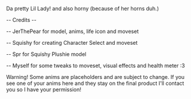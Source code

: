 Da pretty Lil Lady! and also horny (because of her horns duh.)

-- Credits --

-- JerThePear for model, anims, life icon and moveset

-- Squishy for creating Character Select and moveset

-- Spr for Squishy Plushie model

-- Myself for some tweaks to moveset, visual effects and health meter :3

Warning! Some anims are placeholders and are subject to change. If you see one of your anims here and they stay on the final product I'll contact you so I have your permission!
